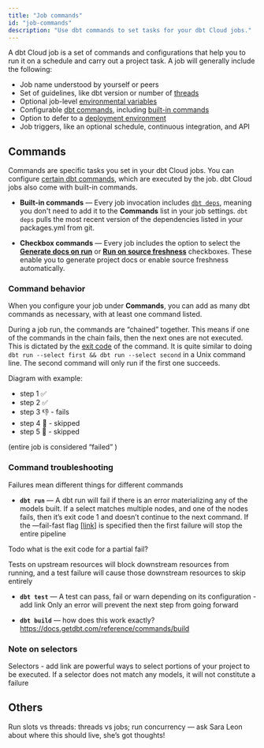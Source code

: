 ```yaml
---
title: "Job commands"
id: "job-commands"
description: "Use dbt commands to set tasks for your dbt Cloud jobs."
---
```


A dbt Cloud job is a set of commands and configurations that help you to run it on a schedule and carry out a project task. A job will generally include the following:

- Job name understood by yourself or peers
- Set of guidelines, like dbt version or number of [threads](/docs/get-started/connection-profiles#understanding-threads)
- Optional job-level [environmental variables](/docs/build/environment-variables)
- Configurable [dbt commands](/reference/dbt-commands), including [built-in commands](#commands)
- Option to defer to a [deployment environment](/docs/collaborate/environments/dbt-cloud-environments#types-of-environments)
- Job triggers, like an optional schedule, continuous integration, and API

## Commands

Commands are specific tasks you set in your dbt Cloud jobs. You can configure [certain dbt commands](/reference/dbt-commands), which are executed by the job.  dbt Cloud jobs also come with built-in commands. 

- **Built-in commands** &mdash; Every job invocation includes [`dbt deps`](/reference/commands/deps), meaning you don't need to add it to the **Commands** list in your job settings. `dbt deps` pulls the most recent version of the dependencies listed in your packages.yml from git.

- **Checkbox commands** &mdash; Every job includes the option to select the [**Generate docs on run**](/docs/collaborate/build-and-view-your-docs) or [**Run on source freshness**](/docs/deploy/source-freshness) checkboxes. These enable you to generate project docs or enable source freshness automatically. 

<Lightbox src ="/img/docs/dbt-cloud/using-dbt-cloud/job-commands.gif" title="Configuring checkbox and commands list"/>

### Command behavior

When you configure your job under **Commands**, you can add as many dbt commands as necessary, with at least one command listed. 

During a job run, the commands are “chained” together. This means if one of the commands in the chain fails, then the next ones are not executed. This is dictated by the [exit code](https://docs.getdbt.com/reference/exit-codes) of the command. It is quite similar to doing `dbt run --select first && dbt run --select second` in a Unix command line. The second command will only run if the first one succeeds. 

Diagram with example:

- step 1 ✅
- step 2 ✅
- step 3 👎 - fails
- step 4 🚫 - skipped
- step 5 🚫 - skipped

(entire job is considered “failed” )

### Command troubleshooting

Failures mean different things for different commands

- **`dbt run`** &mdash; A dbt run will fail if there is an error materializing any of the models built. If a select matches multiple nodes, and one of the nodes fails, then it’s exit code 1 and doesn’t continue to the next command. If the —fail-fast flag [[link](https://docs.getdbt.com/reference/global-configs#failing-fast)] is specified then the first failure will stop the entire pipeline 

Todo what is the exit code for a partial fail?

Tests on upstream resources will block downstream resources from running, and a test failure will cause those downstream resources to skip entirely

- **`dbt test`** &mdash; A test can pass, fail or warn depending on its configuration - add link  Only an error will prevent the next step from going forward

- **`dbt build`** &mdash; how does this work exactly? https://docs.getdbt.com/reference/commands/build

### Note on selectors

Selectors - add link are powerful ways to select portions of your project to be executed. If a selector does not match any models, it will not constitute a failure

## Others

Run slots vs threads: threads vs jobs; run concurrency — ask Sara Leon about where this should live, she’s got thoughts!